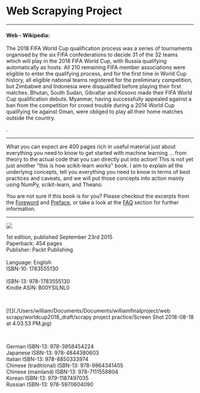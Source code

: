 # Web Scrapying Project 

---

#### Web - Wikipedia:

The 2018 FIFA World Cup qualification process was a series of tournaments organised by the six FIFA confederations to decide 31 of the 32 teams which will play in the 2018 FIFA World Cup, with Russia qualifying automatically as hosts. All 210 remaining FIFA member associations were eligible to enter the qualifying process, and for the first time in World Cup history, all eligible national teams registered for the preliminary competition, but Zimbabwe and Indonesia were disqualified before playing their first matches. Bhutan, South Sudan, Gibraltar and Kosovo made their FIFA World Cup qualification debuts. Myanmar, having successfully appealed against a ban from the competition for crowd trouble during a 2014 World Cup qualifying tie against Oman, were obliged to play all their home matches outside the country.

. 

---

What you can expect are 400 pages rich in useful material just about everything you need to know to get started with machine learning ... from theory to the actual code that you can directly put into action! This is not yet just another "this is how scikit-learn works" book. I aim to explain all the underlying concepts, tell you everything you need to know in terms of best practices and caveats, and
we will put those concepts into action mainly using NumPy, scikit-learn, and Theano.

You are not sure if this book is for you? Please checkout the excerpts from the [Foreword](./docs/foreword_ro.pdf) and [Preface](./docs/preface_sr.pdf), or take a look at the [FAQ](#faq) section for further information.



---

[![](./images/pymle_cover_double_small.jpg)](https://www.amazon.com/Python-Machine-Learning-Sebastian-Raschka/dp/1783555130/ref=sr_1_1?ie=UTF8&qid=1470882464&sr=8-1&keywords=python+machine+learning)

1st edition, published September 23rd 2015<br>
Paperback: 454 pages<br>
Publisher: Packt Publishing<br>  
Language: English<br>
ISBN-10: 1783555130<br>  
ISBN-13: 978-1783555130<br>
Kindle ASIN: B00YSILNL0<br>

<br>

[![](./Users/william/Documents/Documents/williamfinalproject/web scrapy/worldcup2018_draft/scrapy project practice/Screen Shot 2018-08-18 at 4.03.53 PM.jpg)

<br>

German ISBN-13: 978-3958454224<br>
Japanese ISBN-13: 978-4844380603<br>
Italian ISBN-13: 978-8850333974<br>
Chinese (traditional) ISBN-13: 978-9864341405<br>
Chinese (mainland) ISBN-13: 978-7111558804<br>
Korean ISBN-13: 979-1187497035<br>
Russian ISBN-13: 978-5970604090<br>

